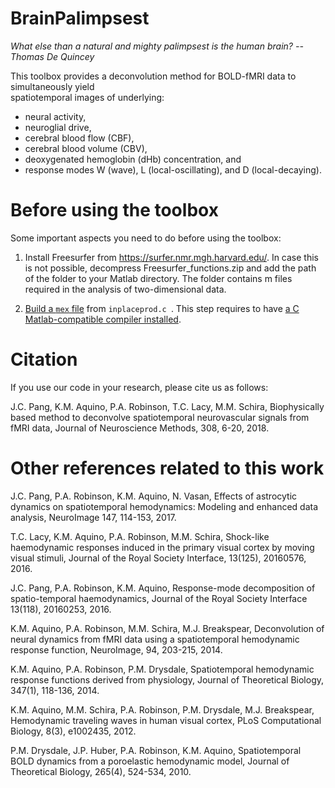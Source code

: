 # BrainPalimpsest

_What else than a natural and mighty palimpsest is the human brain?_ 
_-- Thomas De Quincey_

This toolbox provides a deconvolution method for BOLD-fMRI data to simultaneously yield  
spatiotemporal images of underlying:

- neural activity,
- neuroglial drive, 
- cerebral blood flow (CBF), 
- cerebral blood volume (CBV),
- deoxygenated hemoglobin (dHb) concentration, and 
- response modes  W (wave), L (local-oscillating), and D (local-decaying).

# Before using the toolbox

Some important aspects you need to do before using the toolbox:

1. Install Freesurfer from https://surfer.nmr.mgh.harvard.edu/. In case this is not possible, decompress Freesurfer_functions.zip and add the path of the folder to your Matlab directory. The folder contains m files required in the analysis of two-dimensional data.

2. [Build a `mex` file](https://au.mathworks.com/help/matlab/matlab_external/what-you-need-to-build-mex-files.html) from `inplaceprod.c `. This step requires to have [a C Matlab-compatible compiler installed](https://au.mathworks.com/support/compilers.html). 

# Citation

If you use our code in your research, please cite us as follows:

J.C. Pang, K.M. Aquino, P.A. Robinson, T.C. Lacy, M.M. Schira, Biophysically based method to deconvolve spatiotemporal neurovascular signals from fMRI data, Journal of Neuroscience Methods, 308, 6-20, 2018.

# Other references related to this work

J.C. Pang, P.A. Robinson, K.M. Aquino, N. Vasan, Effects of astrocytic dynamics on spatiotemporal hemodynamics: Modeling and enhanced data analysis, NeuroImage 147, 114-153, 2017.

T.C. Lacy, K.M. Aquino, P.A. Robinson, M.M. Schira, Shock-like haemodynamic responses induced in the primary visual cortex by moving visual stimuli, Journal of the Royal Society Interface, 13(125), 20160576, 2016.

J.C. Pang, P.A. Robinson, K.M. Aquino, Response-mode decomposition of spatio-temporal haemodynamics, Journal of the Royal Society Interface 13(118), 20160253, 2016.

K.M. Aquino, P.A. Robinson, M.M. Schira, M.J. Breakspear, Deconvolution of neural dynamics from fMRI data using a spatiotemporal hemodynamic response function, NeuroImage, 94, 203-215, 2014.

K.M. Aquino, P.A. Robinson, P.M. Drysdale, Spatiotemporal hemodynamic response functions derived from physiology, Journal of Theoretical Biology, 347(1), 118-136, 2014.

K.M. Aquino, M.M. Schira, P.A. Robinson, P.M. Drysdale, M.J. Breakspear, Hemodynamic traveling waves in human visual cortex, PLoS Computational Biology, 8(3), e1002435, 2012.

P.M. Drysdale, J.P. Huber, P.A. Robinson, K.M. Aquino, Spatiotemporal BOLD dynamics from a poroelastic hemodynamic model, Journal of Theoretical Biology, 265(4), 524-534, 2010.
